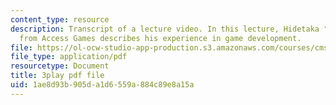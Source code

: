 ```yaml
---
content_type: resource
description: Transcript of a lecture video. In this lecture, Hidetaka "SWERY" Suehiro
  from Access Games describes his experience in game development.
file: https://ol-ocw-studio-app-production.s3.amazonaws.com/courses/cms-611j-creating-video-games-fall-2014/1ae8d93b905da1d6559a884c89e8a15a_B1zWyyNoRq8.pdf
file_type: application/pdf
resourcetype: Document
title: 3play pdf file
uid: 1ae8d93b-905d-a1d6-559a-884c89e8a15a
---
```

